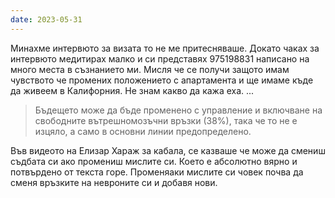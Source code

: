 ```yaml
---
date: 2023-05-31
---
```


Минахме интервюто за визата то не ме притесняваше. Докато чаках за интервюто медитирах малко и си представях 975198831 написано на много места в съзнанието ми. Мисля че се получи защото имам чувството че промених положението с апартамента и ще имаме къде да живеем в Калифорния. Не знам какво да кажа еха. ...

> Бъдещето може да бъде променено с управление и включване на свободните вътрешномозъчни връзки (38%), така че то не е изцяло, а само в основни линии предопределено.

Във видеото на Елизар Хараж за кабала, се казваше че може да смениш съдбата си ако промениш мислите си. Което е абсолютно вярно и потвърдено от текста горе. Променяаки мислите си човек почва да сменя връзките на невроните си и добавя нови.